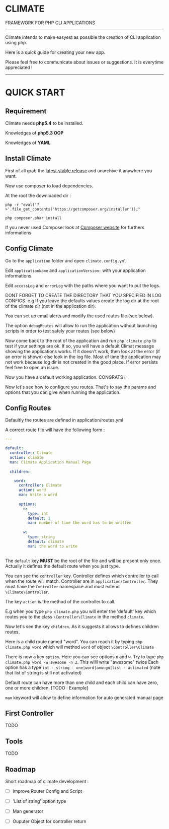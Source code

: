 CLIMATE
==========
FRAMEWORK FOR PHP CLI APPLICATIONS

----------


Climate intends to make easyest as possible the creation of CLI application using php.


Here is a quick guide for creating your new app.

Please feel free to communicate about issues or suggestions. It is everytime appreciated !

-----------------

QUICK START
======

Requirement
-----

Climate needs **php5.4** to be installed.

Knowledges of **php5.3 OOP**

Knowledges of **YAML**

Install Climate
-----

First of all grab the [latest stable release][1]   and unarchive it anywhere you want. 



Now use composer to load dependencies.

At the root the downloaded dir : 

``` 
php -r "eval('?>'.file_get_contents('https://getcomposer.org/installer'));" 

php composer.phar install
```

If you never used Composer look at [Composer website][2] for furthers informations


Config Climate
-----------------

Go to the  ``` application ``` folder and open ``` climate.config.yml ``` 


Edit  ``` applicationName ``` and ``` applicationVersion: ``` with your application informations.


Edit  ``` accessLog ``` and ``` errorLog ``` with the paths where you want to put the logs.

DONT FORGET TO CREATE THE DIRECTORY THAT YOU SPECIFIED IN LOG CONFIGS. 
e.g If you leave the defaults values create the log dir at the root of the climate dir (not in the application dir).


You can set up email alerts and modify the used routes file (see below).

The option ``` debugRoutes ``` will allow to run the application without launching scripts in order to test safely your routes (see below)


Now come back to the root of the application and run ``` php climate.php ``` to test if your settings are ok. If so, you will have a default Climat message showing the applications works.
If it doesn't work, then look at the error (if an error is shown) else look in the log file. Most of time the application may not work because log dir is not created in the good place. If error persists feel free to open an issue.


Now you have a default working application. CONGRATS !



Now let's see how to configure you routes. That's to say the params and options that you can give when running the application.


Config Routes
-----------------

Defaultly the routes are defined in application/routes.yml

A correct route file will have the following form :

```yaml
---

default:
  controller: Climate
  action: climate
  man: Climate Application Manual Page
  
  children:

    word:
      controller: Climate
      action: word
      man: Write a word
      
      options:
        n:
          type: int
          default: 1
          man: number of time the word has to be written
          
        w:
          type: string
          default: climate
          man: the word to write
          

```

The ```default``` key **MUST** be the root of the file and will be present only once. 
Actually it defines the default route when you just type.  

You can see the ``` controller ``` key. Controller defines which controller to call when the route will match.
Controller are in ``` application/Controller ```. They must have the ``` Controller ``` namespace and must extend  ``` \Climate\Controller ```.


The key ``` action ``` is the method of the controller to call.

E.g when you type ``` php climate.php ``` you will enter the 'default' key which routes you to the class ```\Controller\Climate``` in the method ```climate```.



Now let's see the key ``` children ```. As it suggests it allows to defines children routes. 

Here is a child route named "word". You can reach it by typing ``` php climate.php word ``` which will method ``` word ``` of object ``` \Controller\Climate ```

There is now a key ``` option ```. Here you can see options ```n``` and ```w```. Try to type ``` php climate.php word -w awesome -n 2 ```. This willl write "awesome" twice
Each option has a type ``` int - string - one|word|amougn|list - activated ``` (note that list of string is still not activated)

Default route can have more than one child and each child can have zero, one or more children. [TODO : Example]

``` man ``` keyword will allow to define information for auto generated manual page

First Controller
-------------  

TODO

  

Tools  
-------------

TODO



Roadmap
-------------

Short roadmap of climate development :

 - [ ] Improve Router Config and Script
 - [ ] 'List of string' option type
 - [ ] Man generator
 - [ ] Ouputer Object for controller return





[1]: https://github.com/SneakyBobito/climate/archive/v0.1.0-alpha.zip
[2]: http://getcomposer.org/download/
